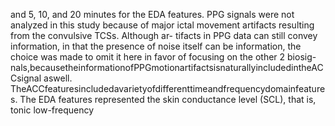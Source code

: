 and 5, 10, and 20 minutes for the EDA features. PPG signals were not analyzed in this study
because of major ictal movement artifacts resulting from the convulsive TCSs. Although ar-
tifacts in PPG data can still convey information, in that the presence of noise itself can be
information, the choice was made to omit it here in favor of focusing on the other 2 biosig-
nals,becausetheinformationofPPGmotionartifactsisnaturallyincludedintheACCsignal
aswell. TheACCfeaturesincludedavarietyofdifferenttimeandfrequencydomainfeatures.
The EDA features represented the skin conductance level (SCL), that is, tonic low-frequency